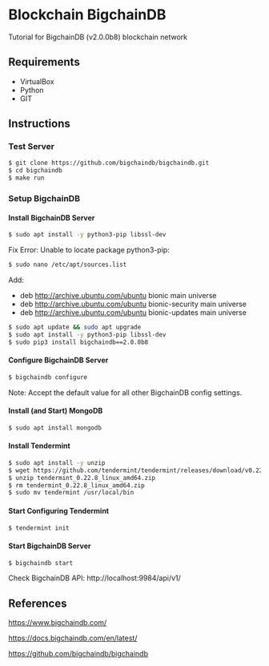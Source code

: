 # Blockchain BigchainDB
Tutorial for BigchainDB (v2.0.0b8) blockchain network

## Requirements
- VirtualBox
- Python
- GIT

## Instructions
### Test Server
```sh
$ git clone https://github.com/bigchaindb/bigchaindb.git
$ cd bigchaindb
$ make run
```

### Setup BigchainDB
#### Install BigchainDB Server
```sh
$ sudo apt install -y python3-pip libssl-dev
```
Fix Error: Unable to locate package python3-pip:
```sh
$ sudo nano /etc/apt/sources.list
```
Add:
- deb http://archive.ubuntu.com/ubuntu bionic main universe
- deb http://archive.ubuntu.com/ubuntu bionic-security main universe 
- deb http://archive.ubuntu.com/ubuntu bionic-updates main universe
```sh
$ sudo apt update && sudo apt upgrade
$ sudo apt install -y python3-pip libssl-dev
$ sudo pip3 install bigchaindb==2.0.0b8
```

#### Configure BigchainDB Server
```sh
$ bigchaindb configure
```
Note: Accept the default value for all other BigchainDB config settings.

#### Install (and Start) MongoDB
```sh
$ sudo apt install mongodb
```

#### Install Tendermint
```sh
$ sudo apt install -y unzip
$ wget https://github.com/tendermint/tendermint/releases/download/v0.22.8/tendermint_0.22.8_linux_amd64.zip
$ unzip tendermint_0.22.8_linux_amd64.zip
$ rm tendermint_0.22.8_linux_amd64.zip
$ sudo mv tendermint /usr/local/bin
```

#### Start Configuring Tendermint
```sh
$ tendermint init
```

#### Start BigchainDB Server
```sh
$ bigchaindb start
```
Check BigchainDB API: http://localhost:9984/api/v1/


## References
https://www.bigchaindb.com/

https://docs.bigchaindb.com/en/latest/

https://github.com/bigchaindb/bigchaindb
